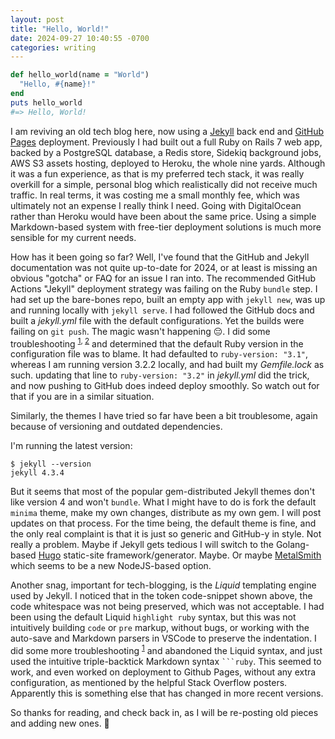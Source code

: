 ```yaml
---
layout: post
title: "Hello, World!"
date: 2024-09-27 10:40:55 -0700
categories: writing
---
```


```ruby
def hello_world(name = "World")
  "Hello, #{name}!"
end
puts hello_world
#=> Hello, World!
```

I am reviving an old tech blog here, now using a [Jekyll](https://jekyllrb.com/) back end and [GitHub Pages](https://pages.github.com/) deployment. Previously I had built out a full Ruby on Rails 7 web app, backed by a PostgreSQL database, a Redis store, Sidekiq background jobs, AWS S3 assets hosting, deployed to Heroku, the whole nine yards. Although it was a fun experience, as that is my preferred tech stack, it was really overkill for a simple, personal blog which realistically did not receive much traffic. In real terms, it was costing me a small monthly fee, which was ultimately not an expense I really think I need. Going with DigitalOcean rather than Heroku would have been about the same price. Using a simple Markdown-based system with free-tier deployment solutions is much more sensible for my current needs.

How has it been going so far? Well, I've found that the GitHub and Jekyll documentation was not quite up-to-date for 2024, or at least is missing an obvious "gotcha" or FAQ for an issue I ran into. The recommended GitHub Actions "Jekyll" deployment strategy was failing on the Ruby `bundle` step. I had set up the bare-bones repo, built an empty app with `jekyll new`, was up and running locally with `jekyll serve`. I had followed the GitHub docs and built a _jekyll.yml_ file with the default configurations. Yet the builds were failing on `git push`. The magic wasn't happening 😔. I did some troubleshooting <sup>[1](https://stackoverflow.com/a/77854067/21928926), [2](https://talk.jekyllrb.com/t/build-error-at-setup-ruby-need-help/8791)</sup> and determined that the default Ruby version in the configuration file was to blame. It had defaulted to `ruby-version: "3.1"`, whereas I am running version 3.2.2 locally, and had built my _Gemfile.lock_ as such. updating that line to `ruby-version: "3.2"` in _jekyll.yml_ did the trick, and now pushing to GitHub does indeed deploy smoothly. So watch out for that if you are in a similar situation.

Similarly, the themes I have tried so far have been a bit troublesome, again because of versioning and outdated dependencies.

I'm running the latest version:

```
$ jekyll --version
jekyll 4.3.4
```

But it seems that most of the popular gem-distributed Jekyll themes don't like version 4 and won't `bundle`. What I might have to do is fork the default `minima` theme, make my own changes, distribute as my own gem. I will post updates on that process. For the time being, the default theme is fine, and the only real complaint is that it is just so generic and GitHub-y in style. Not really a problem. Maybe if Jekyll gets tedious I will switch to the Golang-based [Hugo](https://gohugo.io/) static-site framework/generator. Maybe. Or maybe [MetalSmith](https://metalsmith.io/) which seems to be a new NodeJS-based option.

Another snag, important for tech-blogging, is the _Liquid_ templating engine used by Jekyll. I noticed that in the token code-snippet shown above, the code whitespace was not being preserved, which was not acceptable. I had been using the default Liquid `highlight ruby` syntax, but this was not intuitively building `code` or `pre` markup, without bugs, or working with the auto-save and Markdown parsers in VSCode to preserve the indentation. I did some more troubleshooting <sup>[1](https://stackoverflow.com/a/21105616/21928926)</sup> and abandoned the Liquid syntax, and just used the intuitive triple-backtick Markdown syntax <code>```ruby</code>. This seemed to work, and even worked on deployment to Github Pages, without any extra configuration, as mentioned by the helpful Stack Overflow posters. Apparently this is something else that has changed in more recent versions.

So thanks for reading, and check back in, as I will be re-posting old pieces and adding new ones. 👋
